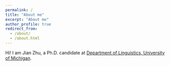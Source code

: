 ```yaml
---
permalink: /
title: "About me"
excerpt: "About me"
author_profile: true
redirect_from: 
  - /about/
  - /about.html
---
```


Hi! I am Jian Zhu, a Ph.D. candidate at [Department of Linguistics, University of Michigan](https://lsa.umich.edu/linguistics). 
